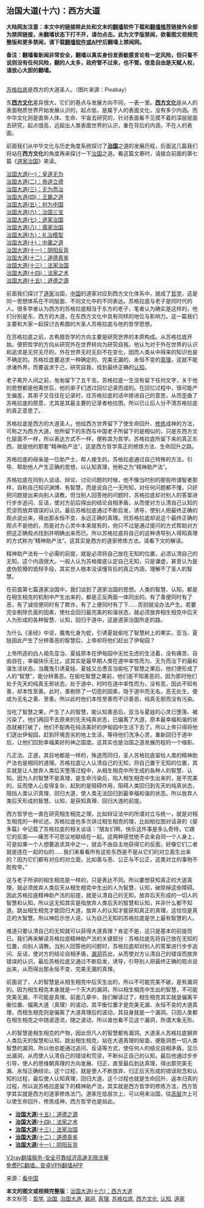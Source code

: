  <h2>治国大道(十六)：西方大道</h2> <p class="notice"><b>大陆网友注意：本文中的链接除此处和文末的<a href="https://github.com/bannedbook/fanqiang" >翻墙</a>软件下载和<a href="https://github.com/killgcd/justmysocks/blob/master/README.md">翻墙推荐</a>链接外全部为禁网链接，未翻墙状态下打不开，请勿点击。此为文字版禁闻，欲看图文视频完整版和更多禁闻，请下载<a href="https://github.com/bannedbook/fanqiang">翻墙软件或APP</a>后翻墙上禁闻网。</p><p>备注：翻墙看新闻非常安全，翻墙以真实身份发表敏感言论有一定风险，但只看不说则没有任何风险，翻的人太多，政府管不过来，也不管。信息自由是天赋人权，请放心大胆的翻墙。</b></p>  <div class="entry"> <p><br /> <a href="https://www.bannedbook.org/bnews/tag/%E8%8B%8F%E6%A0%BC%E6%8B%89%E5%BA%95/" class="st_tag internal_tag" rel="tag" title="标签 苏格拉底 下的日志">苏格拉底</a>是西方的大道圣人。（图片来源：Pixabay）</p> <p>东<strong><span class='wp_keywordlink'><a href="https://www.bannedbook.org/forum3/topic47.html" title="西方传统文化汇编" target="_blank">西方文化</a></span></strong>差异很大，它们的基点与发展方向不同，一表一里。<strong><a href="https://www.bannedbook.org/bnews/tag/%E8%A5%BF%E6%96%B9%E6%96%87%E5%8C%96/" class="st_tag internal_tag" rel="tag" title="标签 西方文化 下的日志">西方文化</a></strong>是从人的表面物质世界开始发展认识的，起点低，是属于人的表面文化，没有多少内涵。而中华文化则是直奔人体、生命、宇宙去研究的，针对表面看不见摸不着的深层层面去研究，起点很高，远超出人类表面世界的认识，重在背后的内涵，不在人的表面。</p> <p>前面我们从中华文化与历史角度系统探讨了<strong><span class='wp_keywordlink'><a href="https://www.bannedbook.org/forum24/topic8925.html" title="《治国大道》" target="_blank">治国</a></span></strong>之道的发展历程，后面这几篇我们将站在<strong>西方文化</strong>的角度再来探讨一下<a href="https://www.bannedbook.org/bnews/tag/%E6%B2%BB%E5%9B%BD/" class="st_tag internal_tag" rel="tag" title="标签 治国 下的日志">治国</a>之道。看这篇文章时，请接合前面的第七篇《<a href="https://www.bannedbook.org/bnews/cbnews/20180313/913985.html">道家治国</a>》来读。</p> <p><a href="https://www.bannedbook.org/bnews/cbnews/20180307/911097.html" target="_blank" rel="noopener">治国大道(一)：皇道无为</a><br /> <a href="https://www.bannedbook.org/bnews/cbnews/20180308/911611.html" target="_blank" rel="noopener">治国大道(二)：帝道立德</a><br /> <a href="https://www.bannedbook.org/bnews/cbnews/20180309/912114.html" target="_blank" rel="noopener">治国大道(三)：无为而治</a><br /> <a href="https://www.bannedbook.org/bnews/cbnews/20180310/912637.html" target="_blank" rel="noopener">治国大道(四)：王霸之道</a><br /> <a href="https://www.bannedbook.org/bnews/cbnews/20180311/913065.html" target="_blank" rel="noopener">治国大道(五)：何为中国</a><br /> <a href="https://www.bannedbook.org/bnews/cbnews/20180312/913459.html" target="_blank" rel="noopener">治国大道(六)：治国三宝</a><br /> <a href="https://www.bannedbook.org/bnews/cbnews/20180313/913985.html" target="_blank" rel="noopener">治国大道(七)：道家治国</a><br /> <a href="https://www.bannedbook.org/bnews/cbnews/20180314/914482.html" target="_blank" rel="noopener">治国大道(八)：儒家治国</a><br /> <a href="https://www.bannedbook.org/bnews/cbnews/20180315/914943.html" target="_blank" rel="noopener">治国大道(九)：礼治模型</a><br /> <a href="https://www.bannedbook.org/bnews/cbnews/20180316/915423.html" target="_blank" rel="noopener">治国大道(十)：中庸之道</a><br /> <a href="https://www.bannedbook.org/bnews/cbnews/20180317/915893.html" target="_blank" rel="noopener">治国大道(十一)：阴阳反背</a><br /> <a href="https://www.bannedbook.org/bnews/cbnews/20180318/916241.html" target="_blank" rel="noopener">治国大道(十二)：道德真鉴</a><br /> <a href="https://www.bannedbook.org/bnews/cbnews/20180319/916654.html" target="_blank" rel="noopener">治国大道(十三)：法家治国</a><br /> <a href="https://www.bannedbook.org/bnews/cbnews/20180320/916962.html" target="_blank" rel="noopener">治国大道(十四)：法家之术</a><br /> <a class="postlink" href="https://www.bannedbook.org/bnews/topimagenews/20180322/917868.html">治国大道(十五)：道德之源</a></p> <p>前面我们探讨了<a href="https://www.bannedbook.org/bnews/tag/%e9%81%93%e5%ae%b6/" class="st_tag internal_tag" rel="tag" title="标签 道家 下的日志">道家</a>治国，<span class='wp_keywordlink_affiliate'><a href="https://www.bannedbook.org/" title="中国" target="_blank">中国</a></span>的道家对应到西方文化体系中，就成了<a href="https://www.bannedbook.org/bnews/tag/%E5%93%B2%E5%AD%A6/" class="st_tag internal_tag" rel="tag" title="标签 哲学 下的日志">哲学</a>，这是同一思想体系在不同层面、不同文化中的不同表达。苏格拉底与老子是同时代的人，很多学者认为西方的苏格拉底相当于东方的老子，笔者认为确实是这样的，他们分别是东、西方的大道，在东西方文化中具有同样的地位与影响力。这一篇我们主要和大家一起探讨古希腊的大圣人苏格拉底与他的哲学思想。</p>  <p>在苏格拉底之前，古希腊哲学的方向主要是研究世界的本原构成。从苏格拉底开始，便把哲学的方向从研究外在世界转向为研究自我。他认为对于外在世界的认识和追求是无穷无尽的，外在世界无时无刻不在变化，因而人类从中得来的知识也是不确定的。苏格拉底要追求一种确定的、完美无漏的、永恒不变的<a href="https://www.bannedbook.org/bnews/tag/%E7%9C%9F%E7%90%86/" class="st_tag internal_tag" rel="tag" title="标签 真理 下的日志">真理</a>，这就不能求诸外界，而要返求于己，研究自我，找到最终正确的<a href="https://www.bannedbook.org/bnews/tag/%E8%AE%A4%E7%9F%A5/" class="st_tag internal_tag" rel="tag" title="标签 认知 下的日志">认知</a>。</p> <p>老子离开人间之前，匆匆留下了五千言。苏格拉底一生没有留下任何文字，关于他的思想都是他离世后，他的弟子们透过回忆记录而成的。在回忆过程中，很可能产生偏差，其弟子又往往在记录时，往苏格拉底的话中掺进自己的意思，从而歪曲了苏格拉底的原意，尤其是其最主要的记录者柏拉图，所以已让后人分不清苏格拉底的真正意思了。</p> <p>苏格拉底是西方的大道圣人，他给西方世界留下了使生命回升、<span class='wp_keywordlink'><a href="https://www.qi-gong.me/" title="气功修炼网" target="_blank">修炼</a></span>成神的方法，可称之为西方大道。他所留下的东西与中国老子所留下的是相似的，只是东西方文化层面不一样，所以表达方式不一样，便称其为哲学。苏格拉底所留下来的真正东西，就是他的那套“精神助产法”，这是西方哲学真正的修炼方法、生命回升之路。</p> <p>苏格拉底的母亲是一位助产士，帮人接生的。苏格拉底通过自己特殊的方法，引导、帮助他人产生正确的思想，以认知真理，他称之为“精神助产法”。</p> <p>苏格拉底在同别人谈话、辩论、讨论问题的时候，他不像当时别的那些所谓智者那样，自称自己知识渊博、有智慧，而是说自己一无所知，对任何问题都不懂，只好把问题提出来向别人请教。但当别人回答他的问题时，苏格拉底却对别人的答案进行步步追问、反诘，使对方前后得出的结论自相矛盾，从而使对方认清自己认知的荒谬而放弃错误的认识。最后苏格拉底通过不断启发，诱导，使别人把最终正确的观点说出来，得出那永恒不变、永远正确的真理。但苏格拉底却说这个最终正确的观点不是他的，而是对方心灵中本来就有的，他只不过是通过提问的方式帮助对方把这正确观点找到并明确出来而已。所以苏格拉底将自己的这种诱导别人得知真理的方式称为“精神助产法”。这其实是西方的道家修炼方法，请看下文的解读。</p>  <p>精神助产法有一个必需的前提，就是必须将自己放在无知的位置，必须认清自己的无知。这个内涵很大。一般人认为苏格接底认定自己无知，只是谦虚，甚至认为是虚伪狡猾的诡辩手段，其实世人根本没读懂背后的真正内涵，理解不了圣人的智慧。</p> <p>在前面第七篇道家治国中，我们谈到了道家治国的思想。人类的智慧、认知，都是在相生相克的机制中产生出来的，都是正反两面一体同出的。有了善便同时有了恶，有了诚信便同时有了欺诈，有了上便同时有了下……否则就没办法产生。若要完全剔除负面的因素，使社会回归最完美的和谐状态，就必须放弃相生相克中后天人为形成的各种智慧、认知，回归于道中，这是道家治国所走的路。</p> <p>为什么《圣经》中说，魔鬼化身为蛇，引诱夏娃偷吃了智慧树上的果实，亚当、夏娃因此产生了分辨善恶的智慧后，上帝却将他们赶出了伊甸园？</p> <p>上帝所造的白人祖先亚当、夏娃原本在伊甸园中无忧无虑的生活着，没有痛苦、自由自在，幸福快乐无比，这其实是最早期人类在道中率性而为、无为而治下的最和谐生活状态。当魔鬼引诱夏娃、夏娃又怂恿亚当偷吃了智慧之果后，他们便形成了人的“智慧”，能分辨善恶。在偷吃智慧之果前，他们是不知善恶的，因为那时他们处于先天的纯真无邪状态，处于道中，时时在道中率性而为，没有恶，因此不知有善，却本性至善。此时，善剔除了一切恶的因素，隐于道中而无名，恶无处生，便成为无名之善、至善。所以此时他们本性至善而不识善恶，纯真无邪而没有污染。</p> <p>当吃了智慧之果，产生了人的智慧，能认知善恶后，亚当与夏娃的心灵已堕落、被污染了，他们再回不去原来的先天纯真状态，已偏离了大道，原本最幸福和谐的状态就被打破了，他们不配再在纯洁美好的伊甸园中生活下去了，所以上帝只得将他们逐出伊甸园，赶到环境恶劣的地上生活，等待他们洗净心灵，重新回归于道中后，让他们回到幸福美好的神之国度。这其实也是治国之道发展历程的一个缩影。</p>  <p>凡正法、正道，其目地都是一样的，殊途而同归，圣人苏格拉底留给人类的精神助产法也是相同的道理。苏格拉底让人认清自己的无知，将自己置于无知的位置，其实就是让人放弃人类后天堕落过程中，从相生相克中所生成的各种人的智慧、认知。因为人的智慧不是真理，是生命污染后，陷入相生相克中生出来的，是不完美的，反而使人心变得复杂，起到的是阻碍作用，阻碍人类回归到先天的纯真状态，阻挡人类认识真理、回归大道，使人类无法回归到最幸福和谐的状态。所以放弃人类后天形成的智慧、认知，是获知真理、回归大道的前提。</p> <p>西方哲学也一直在研究相生相克之理，比如辩证法中的所谓对立与统一，就是对相生相克的一种论述。苏格拉底也多次讲过相生相克的理，比如柏拉图对话录的《斐多篇》中记载了苏格拉底的相关谈话：“朋友们啊，快乐这件事是多么奇特，它跟它的反面——痛苦不可思议地联结在一起，这两种感觉绝不会来自同一个人身上，可是如果一个人想要追求其中之一，就会不由自主地获得它的反面，好像它们二者就是连在一起的似的……我们来看看所有这些东西是不是从它们的对立面生出来的？因为它们都有对应的对立面，比如善与恶、公正与不公正，这类对立的事物不胜枚举。”</p> <p>这与老子所讲的相生相克是一样的，只是表达不同。所以要想获知真正的大道真理，就必须放弃人类后天从相生相克中生出的人为智慧、认知，破除掉这些障碍。因此苏格拉底精神助产法的前提，就是认清自己的无知，放弃后天形成的一切人的智慧和认知。所以这无知其实是指放弃人类后天的智慧和认知，并非什么都不知道。跳出相生相克才能回归大道，放弃人的认知才能获知真正的真理，这恰恰是真正的大智慧。所以神启示世人说，认为自己无知的苏格拉底是世上最有智慧的人。</p> <p>难道只要认清自己的无知就可以获得大道真理？肯定不是，这只是基本的前提而已。我们再来解读苏格拉底精神助产法的关键部分：苏格拉底先将自己放在无知的位置，向别人请教。当别人回答他的问题时，苏格拉底却对别人的答案进行步步追问、反诘，使对方的结论自相矛盾，<a href="https://www.bannedbook.org/bnews/tag/%e6%bc%8f%e6%b4%9e/" class="st_tag internal_tag" rel="tag" title="标签 漏洞 下的日志">漏洞</a>百出，从而使对方认清自己的错误而放弃错误的认识。最后苏格拉底又通过不断启发，诱导，引导别人把最终正确的观点说出来，从而得出那永恒不变、完美无漏的真理。</p> <p>前面说了，人的智慧是从相生相克中后天生出的，所以不可能完美不破，是有漏洞的。因为相生相克本身就是一个天大的漏洞，所以相生相克中生出的智慧，不可能完美无漏，不可能是真理。前面几章中，我们解读过了，相生相克其实就是偏离平衡位置、偏离大道（真理）的波动，其平衡位置才是完美无漏、永恒不变的大道真理，而相生相克则是偏离了大道真理后的波动，其自身就是一个漏洞。只因人类都在相生相克之中随波逐流，随之波动，所以谁也看不见这个漏洞，所谓大象无形。</p>  <p>人的智慧是相生相克的产物，因此但凡人的智慧都有漏洞。大道圣人苏格拉底摒弃人类后天的智慧和认知，跳出相生相克，站在大道真理的层面，便能洞悉一切人类智慧的漏洞，所以他总能通过追问、反诘等方式，使任何人的结论自相矛盾，显示出漏洞，从而使人认清自己的错误和荒谬，不断纠正自己的认知。最后他通过步步引导，使人的思维朝真理的方向发展、归正，直至最后到达真理，得出那完美无漏、永恒正确结论。这个过程，就是使人不断放弃、归正后天形成的错误观念和认知的过程，最后使人认知真理，回归大道。这个过程也就是生命回升、返本归真的过程，所以说苏格拉底留下的精神助产法，其实就是西方哲学的修炼方法，西方哲学其实就是西方的道家修炼法门。道家在低层次上，可以用来治国，往<span class='wp_keywordlink_affiliate'><a href="https://www.bannedbook.org/bnews/ccpdope/" title="中共高层内幕" target="_blank">高层</a></span>次上可以使生命回升、修炼成神，西方哲学也是如此。</p> <ul class='op-related-articles' title='相关阅读'> <li><a href='https://www.bannedbook.org/bnews/topimagenews/20180322/917868.html' target='_blank'><b>治国大道</b>(十五)：道德之源</a></li> <li><a href='https://www.bannedbook.org/bnews/cbnews/20180320/916962.html' target='_blank'><b>治国大道</b>(十四)：法家之术</a></li> <li><a href='https://www.bannedbook.org/bnews/cbnews/20180319/916654.html' target='_blank'><b>治国大道</b>(十三)：法家治国</a></li> <li><a href='https://www.bannedbook.org/bnews/cbnews/20180318/916241.html' target='_blank'><b>治国大道</b>(十二)：道德真鉴</a></li> <li><a href='https://www.bannedbook.org/bnews/cbnews/20180317/915893.html' target='_blank'><b>治国大道</b>(十一)：阴阳反背</a></li> </ul> <p class="texttj"> <a href="https://www.bannedbook.org/forum23/topic22702.html" target="_blank">V2ray翻墙服务-安全可靠经济高速无限流量</a><br/> <a href="https://github.com/bannedbook/fanqiang/wiki/%E7%A6%81%E9%97%BB%E7%BD%91%E5%AE%89%E5%8D%93%E7%BF%BB%E5%A2%99%E6%96%B0%E9%97%BBAPP" target="_blank">免费PC翻墙、安卓VPN翻墙APP</a></p><p>来源：<span class='wp_keywordlink_affiliate'><a href="https://www.secretchina.com/" title="看中国" target="_blank">看中国</a></span></p><a name='sharetosocial'></a>       <div><b>本文的图文或视频完整版</b>：<a href='https://www.bannedbook.org/bnews/comments/20201110/1428663.html'>治国大道(十六)：西方大道</a></div>  </div><!--END ENTRY--> <div class="postfooter"> <div>本文标签：<a href="https://www.bannedbook.org/bnews/tag/%E5%93%B2%E5%AD%A6/" rel="tag">哲学</a>, <a href="https://www.bannedbook.org/bnews/tag/%E6%B2%BB%E5%9B%BD/" rel="tag">治国</a>, <a href="https://www.bannedbook.org/bnews/tag/%e6%b2%bb%e5%9b%bd%e5%a4%a7%e9%81%93/" rel="tag">治国大道</a>, <a href="https://www.bannedbook.org/bnews/tag/%e6%bc%8f%e6%b4%9e/" rel="tag">漏洞</a>, <a href="https://www.bannedbook.org/bnews/tag/%E7%9C%9F%E7%90%86/" rel="tag">真理</a>, <a href="https://www.bannedbook.org/bnews/tag/%E8%8B%8F%E6%A0%BC%E6%8B%89%E5%BA%95/" rel="tag">苏格拉底</a>, <a href="https://www.bannedbook.org/bnews/tag/%E8%A5%BF%E6%96%B9%E6%96%87%E5%8C%96/" rel="tag">西方文化</a>, <a href="https://www.bannedbook.org/bnews/tag/%E8%AE%A4%E7%9F%A5/" rel="tag">认知</a>, <a href="https://www.bannedbook.org/bnews/tag/%e9%81%93%e5%ae%b6/" rel="tag">道家</a></div>  </div><!--END POSTFOOTER--> 